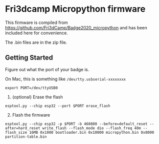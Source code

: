 # Fri3dcamp Micropython firmware
This firmware is compiled from https://github.com/Fri3dCamp/Badge2020_micropython and has been included here for convenience.

The .bin files are in the zip file.

## Getting Started
Figure out what the port of your badge is.

On Mac, this is something like `/dev/tty.usbserial-xxxxxxxx`

```shell
export PORT=/dev/ttyUSB0
```

1. (optional) Erase the flash
```shell
esptool.py --chip esp32 --port $PORT erase_flash
```

2. Flash the firmware
```shell
esptool.py --chip esp32 -p $PORT -b 460800 --before=default_reset --after=hard_reset write_flash --flash_mode dio --flash_freq 40m --flash_size 16MB 0x1000 bootloader.bin 0x10000 micropython.bin 0x8000 partition-table.bin

```
